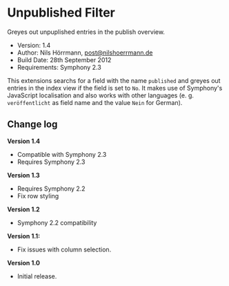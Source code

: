 # Unpublished Filter

Greyes out unpuplished entries in the publish overview.

- Version: 1.4
- Author: Nils Hörrmann, post@nilshoerrmann.de
- Build Date: 28th September 2012
- Requirements: Symphony 2.3

This extensions searchs for a field with the name `published` and greyes out entries in the index view if the field is set to `No`. It makes use of Symphony's JavaScript localisation and also works with other languages (e. g. `veröffentlicht` as field name and the value `Nein` for German).

## Change log

**Version 1.4**

- Compatible with Symphony 2.3
- Requires Symphony 2.3

**Version 1.3**

- Requires Symphony 2.2
- Fix row styling

**Version 1.2**

- Symphony 2.2 compatibility

**Version 1.1:**

- Fix issues with column selection.

**Version 1.0**

- Initial release.